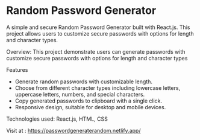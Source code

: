 # Random Password Generator

A simple and secure Random Password Generator built with React.js. This project allows users to customize secure passwords with options for length and character types.

Overview: This project demonstrate users can generate passwords with customize secure passwords with options for length and character types

Features
* Generate random passwords with customizable length.
* Choose from different character types including lowercase letters, uppercase letters, numbers, and special characters.
* Copy generated passwords to clipboard with a single click.
* Responsive design, suitable for desktop and mobile devices.

Technologies used: React.js, HTML, CSS

Visit at : https://passwordgeneraterandom.netlify.app/
